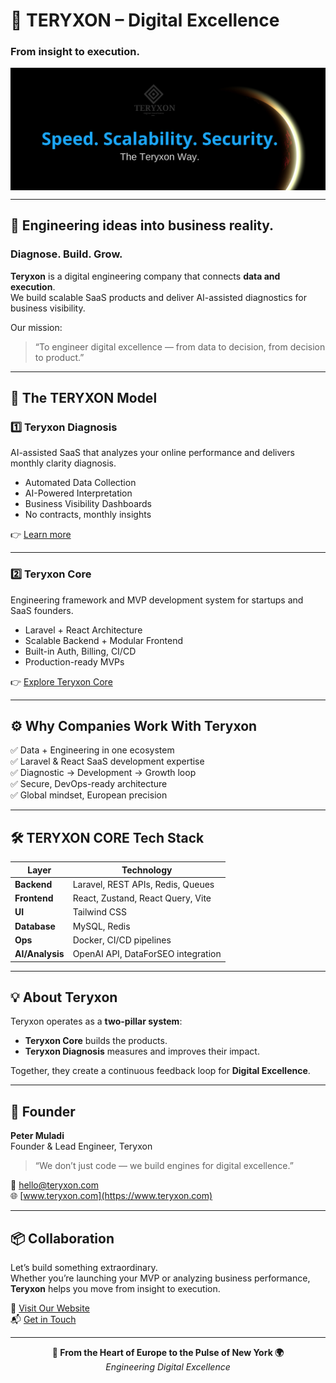 # 🧬 TERYXON – Digital Excellence  
### From insight to execution.

<a href="https://www.teryxon.com" target="_blank">
  <img src="teryxon.png" alt="Teryxon Logo" align="center" />
</a>

---

## 🚀 Engineering ideas into business reality.  
### Diagnose. Build. Grow.

**Teryxon** is a digital engineering company that connects **data and execution**.  
We build scalable SaaS products and deliver AI-assisted diagnostics for business visibility.

Our mission:  
> “To engineer digital excellence — from data to decision, from decision to product.”

---

## 🧩 The TERYXON Model

### **1️⃣ Teryxon Diagnosis**
AI-assisted SaaS that analyzes your online performance and delivers monthly clarity diagnosis.  
- Automated Data Collection  
- AI-Powered Interpretation  
- Business Visibility Dashboards  
- No contracts, monthly insights  

👉 [Learn more](https://www.teryxon.com/diagnosis)

---

### **2️⃣ Teryxon Core**
Engineering framework and MVP development system for startups and SaaS founders.  
- Laravel + React Architecture  
- Scalable Backend + Modular Frontend  
- Built-in Auth, Billing, CI/CD  
- Production-ready MVPs  

👉 [Explore Teryxon Core](https://www.teryxon.com/core)

---

## ⚙️ Why Companies Work With Teryxon

✅ Data + Engineering in one ecosystem  
✅ Laravel & React SaaS development expertise  
✅ Diagnostic → Development → Growth loop  
✅ Secure, DevOps-ready architecture  
✅ Global mindset, European precision  

---

## 🛠️ TERYXON CORE Tech Stack

| Layer | Technology |
|--------|-------------|
| **Backend** | Laravel, REST APIs, Redis, Queues |
| **Frontend** | React, Zustand, React Query, Vite |
| **UI** | Tailwind CSS |
| **Database** | MySQL, Redis |
| **Ops** | Docker, CI/CD pipelines |
| **AI/Analysis** | OpenAI API, DataForSEO integration |

---

## 💡 About Teryxon

Teryxon operates as a **two-pillar system**:  
- **Teryxon Core** builds the products.  
- **Teryxon Diagnosis** measures and improves their impact.  

Together, they create a continuous feedback loop for **Digital Excellence**.

---

## 👤 Founder

**Peter Muladi**  
Founder & Lead Engineer, Teryxon  
> “We don’t just code — we build engines for digital excellence.”

📩 hello@teryxon.com  
🌐 [www.teryxon.com](https://www.teryxon.com)

---

## 📦 Collaboration

Let’s build something extraordinary.  
Whether you’re launching your MVP or analyzing business performance,  
**Teryxon** helps you move from insight to execution.

🔗 [Visit Our Website](https://www.teryxon.com)  
📬 [Get in Touch](mailto:hello@teryxon.com)

---

<p align="center">
  <strong>📍 From the Heart of Europe to the Pulse of New York 🌍</strong><br>
  <em>Engineering Digital Excellence</em>
</p>



